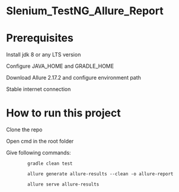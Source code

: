 # Slenium_TestNG_Allure_Report


# Prerequisites

Install jdk 8 or any LTS version

Configure JAVA_HOME and GRADLE_HOME

Download Allure 2.17.2 and configure environment path

Stable internet connection

# How to run this project

Clone the repo

Open cmd in the root folder

Give following commands:

            gradle clean test
            
            allure generate allure-results --clean -o allure-report
            
            allure serve allure-results
